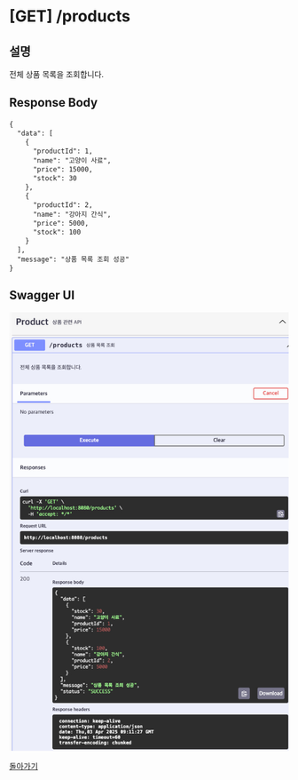 # [GET] /products

## 설명
전체 상품 목록을 조회합니다.

## Response Body

```
{
  "data": [
    {
      "productId": 1,
      "name": "고양이 사료",
      "price": 15000,
      "stock": 30
    },
    {
      "productId": 2,
      "name": "강아지 간식",
      "price": 5000,
      "stock": 100
    }
  ],
  "message": "상품 목록 조회 성공"
}
```
## Swagger UI

![Swagger UI](./list-products-ui.png)

[돌아가기](../../README.md)